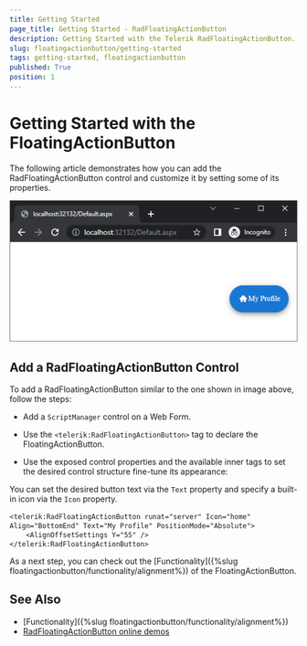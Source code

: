 ```yaml
---
title: Getting Started
page_title: Getting Started - RadFloatingActionButton
description: Getting Started with the Telerik RadFloatingActionButton. 
slug: floatingactionbutton/getting-started
tags: getting-started, floatingactionbutton
published: True
position: 1
---
```


# Getting Started with the FloatingActionButton

The following article demonstrates how you can add the RadFloatingActionButton control and customize it by setting some of its properties.

![FloatingActionButton basic usage](images/floatingbutton-gettingstarted.png)


## Add a RadFloatingActionButton Control

To add a RadFloatingActionButton similar to the one shown in image above, follow the steps:

 - Add a `ScriptManager` control on a Web Form.

 - Use the `<telerik:RadFloatingActionButton>` tag to declare the FloatingActionButton.

 - Use the exposed control properties and the available inner tags to set the desired control structure fine-tune its appearance:

You can set the desired button text via the `Text` property and specify a built-in icon via the `Icon` property.

````ASPX
<telerik:RadFloatingActionButton runat="server" Icon="home" Align="BottomEnd" Text="My Profile" PositionMode="Absolute">
    <AlignOffsetSettings Y="55" />
</telerik:RadFloatingActionButton>
````

As a next step, you can check out the [Functionality]({%slug floatingactionbutton/functionality/alignment%}) of the FloatingActionButton.

## See Also

 * [Functionality]({%slug floatingactionbutton/functionality/alignment%})
 * [RadFloatingActionButton online demos](https://demos.telerik.com/aspnet-ajax/floatingactionbutton/examples/overview/defaultcs.aspx)


